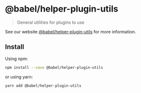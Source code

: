 # @babel/helper-plugin-utils

> General utilities for plugins to use

See our website [@babel/helper-plugin-utils](https://babeljs.io/docs/babel-helper-plugin-utils) for more information.

## Install

Using npm:

```sh
npm install --save @babel/helper-plugin-utils
```

or using yarn:

```sh
yarn add @babel/helper-plugin-utils
```